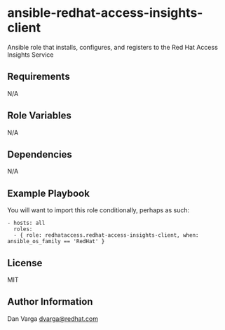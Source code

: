 ansible-redhat-access-insights-client
========

Ansible role that installs, configures, and registers to the Red Hat Access Insights Service

Requirements
------------

N/A

Role Variables
--------------

N/A

Dependencies
------------

N/A

Example Playbook
-------------------------

You will want to import this role conditionally, perhaps as such:

    - hosts: all
      roles:
      - { role: redhataccess.redhat-access-insights-client, when: ansible_os_family == 'RedHat' }


License
-------

MIT

Author Information
------------------

Dan Varga <dvarga@redhat.com>
